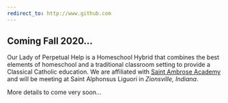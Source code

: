 ```yaml
---
redirect_to: http://www.github.com
---
```


## Coming Fall 2020...

Our Lady of Perpetual Help is a Homeschool Hybrid that combines the best elements of homeschool and a traditional classroom setting to provide a Classical Catholic education. We are affiliated with [Saint Ambrose Academy](https://www.saintambroseacademy.org) and will be meeting at Saint Alphonsus Liguori in _Zionsville, Indiana_. 

More details to come very soon...
